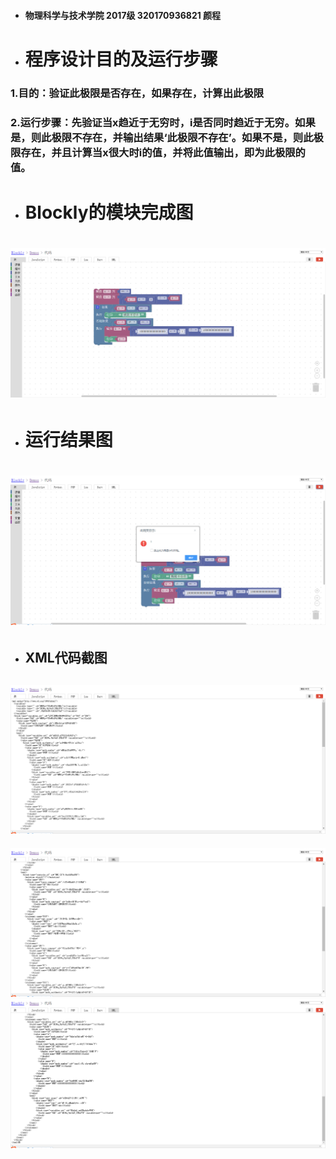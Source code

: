 * #### 
  **物理科学与技术学院   2017级   320170936821   颜程**

  #### 
* # 程序设计目的及运行步骤

### 1.目的：验证此极限是否存在，如果存在，计算出此极限

### 2.运行步骤：先验证当x趋近于无穷时，i是否同时趋近于无穷。如果是，则此极限不存在，并输出结果‘此极限不存在’。如果不是，则此极限存在，并且计算当x很大时i的值，并将此值输出，即为此极限的值。

* # Blockly的模块完成图

# ![](/assets/模块完成图.png)

* # 运行结果图

# ![](/assets/运行结果.png)

* ## XML代码截图

## ![](/assets/代码1.png)

![](/assets/代码2.png)![](/assets/代码3.png)

